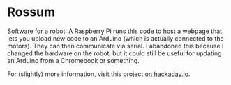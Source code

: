# Rossum

Software for a robot. A Raspberry Pi runs this code to host a webpage that lets you upload new code to an Arduino (which is actually connected to the motors). They can then communicate via serial.
I abandoned this because I changed the hardware on the robot, but it could still be useful for updating an Arduino from a Chromebook or something.

For (slightly) more information, visit this project [on hackaday.io](https://hackaday.io/project/9440).
